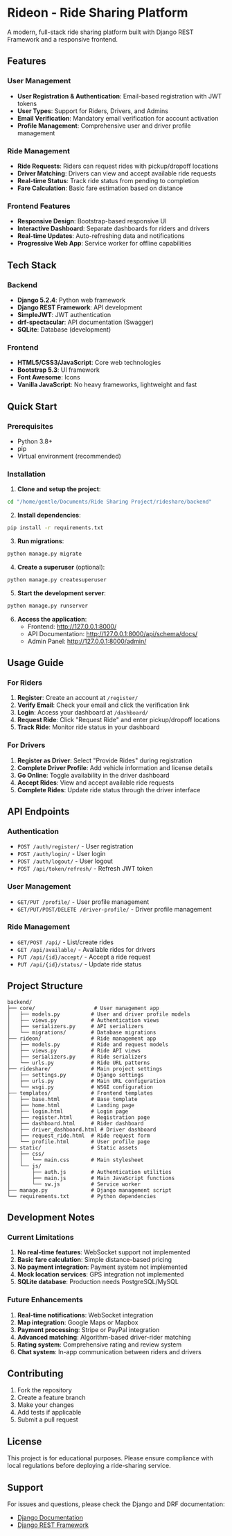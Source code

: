 # Rideon - Ride Sharing Platform

A modern, full-stack ride sharing platform built with Django REST Framework and a responsive frontend.

## Features

### User Management
- **User Registration & Authentication**: Email-based registration with JWT tokens
- **User Types**: Support for Riders, Drivers, and Admins
- **Email Verification**: Mandatory email verification for account activation
- **Profile Management**: Comprehensive user and driver profile management

### Ride Management
- **Ride Requests**: Riders can request rides with pickup/dropoff locations
- **Driver Matching**: Drivers can view and accept available ride requests
- **Real-time Status**: Track ride status from pending to completion
- **Fare Calculation**: Basic fare estimation based on distance

### Frontend Features
- **Responsive Design**: Bootstrap-based responsive UI
- **Interactive Dashboard**: Separate dashboards for riders and drivers
- **Real-time Updates**: Auto-refreshing data and notifications
- **Progressive Web App**: Service worker for offline capabilities

## Tech Stack

### Backend
- **Django 5.2.4**: Python web framework
- **Django REST Framework**: API development
- **SimpleJWT**: JWT authentication
- **drf-spectacular**: API documentation (Swagger)
- **SQLite**: Database (development)

### Frontend
- **HTML5/CSS3/JavaScript**: Core web technologies
- **Bootstrap 5.3**: UI framework
- **Font Awesome**: Icons
- **Vanilla JavaScript**: No heavy frameworks, lightweight and fast

## Quick Start

### Prerequisites
- Python 3.8+
- pip
- Virtual environment (recommended)

### Installation

1. **Clone and setup the project**:
```bash
cd "/home/gentle/Documents/Ride Sharing Project/rideshare/backend"
```

2. **Install dependencies**:
```bash
pip install -r requirements.txt
```

3. **Run migrations**:
```bash
python manage.py migrate
```

4. **Create a superuser** (optional):
```bash
python manage.py createsuperuser
```

5. **Start the development server**:
```bash
python manage.py runserver
```

6. **Access the application**:
   - Frontend: http://127.0.0.1:8000/
   - API Documentation: http://127.0.0.1:8000/api/schema/docs/
   - Admin Panel: http://127.0.0.1:8000/admin/

## Usage Guide

### For Riders
1. **Register**: Create an account at `/register/`
2. **Verify Email**: Check your email and click the verification link
3. **Login**: Access your dashboard at `/dashboard/`
4. **Request Ride**: Click "Request Ride" and enter pickup/dropoff locations
5. **Track Ride**: Monitor ride status in your dashboard

### For Drivers
1. **Register as Driver**: Select "Provide Rides" during registration
2. **Complete Driver Profile**: Add vehicle information and license details
3. **Go Online**: Toggle availability in the driver dashboard
4. **Accept Rides**: View and accept available ride requests
5. **Complete Rides**: Update ride status through the driver interface

## API Endpoints

### Authentication
- `POST /auth/register/` - User registration
- `POST /auth/login/` - User login
- `POST /auth/logout/` - User logout
- `POST /api/token/refresh/` - Refresh JWT token

### User Management
- `GET/PUT /profile/` - User profile management
- `GET/PUT/POST/DELETE /driver-profile/` - Driver profile management

### Ride Management
- `GET/POST /api/` - List/create rides
- `GET /api/available/` - Available rides for drivers
- `PUT /api/{id}/accept/` - Accept a ride request
- `PUT /api/{id}/status/` - Update ride status

## Project Structure

```
backend/
├── core/                   # User management app
│   ├── models.py          # User and driver profile models
│   ├── views.py           # Authentication views
│   ├── serializers.py     # API serializers
│   └── migrations/        # Database migrations
├── rideon/                # Ride management app
│   ├── models.py          # Ride and request models
│   ├── views.py           # Ride API views
│   ├── serializers.py     # Ride serializers
│   └── urls.py            # Ride URL patterns
├── rideshare/             # Main project settings
│   ├── settings.py        # Django settings
│   ├── urls.py            # Main URL configuration
│   └── wsgi.py            # WSGI configuration
├── templates/             # Frontend templates
│   ├── base.html          # Base template
│   ├── home.html          # Landing page
│   ├── login.html         # Login page
│   ├── register.html      # Registration page
│   ├── dashboard.html     # Rider dashboard
│   ├── driver_dashboard.html # Driver dashboard
│   ├── request_ride.html  # Ride request form
│   └── profile.html       # User profile page
├── static/                # Static assets
│   ├── css/
│   │   └── main.css       # Main stylesheet
│   └── js/
│       ├── auth.js        # Authentication utilities
│       ├── main.js        # Main JavaScript functions
│       └── sw.js          # Service worker
├── manage.py              # Django management script
└── requirements.txt       # Python dependencies
```

## Development Notes

### Current Limitations
1. **No real-time features**: WebSocket support not implemented
2. **Basic fare calculation**: Simple distance-based pricing
3. **No payment integration**: Payment system not implemented
4. **Mock location services**: GPS integration not implemented
5. **SQLite database**: Production needs PostgreSQL/MySQL

### Future Enhancements
1. **Real-time notifications**: WebSocket integration
2. **Map integration**: Google Maps or Mapbox
3. **Payment processing**: Stripe or PayPal integration
4. **Advanced matching**: Algorithm-based driver-rider matching
5. **Rating system**: Comprehensive rating and review system
6. **Chat system**: In-app communication between riders and drivers

## Contributing

1. Fork the repository
2. Create a feature branch
3. Make your changes
4. Add tests if applicable
5. Submit a pull request

## License

This project is for educational purposes. Please ensure compliance with local regulations before deploying a ride-sharing service.

## Support

For issues and questions, please check the Django and DRF documentation:
- [Django Documentation](https://docs.djangoproject.com/)
- [Django REST Framework](https://www.django-rest-framework.org/)
